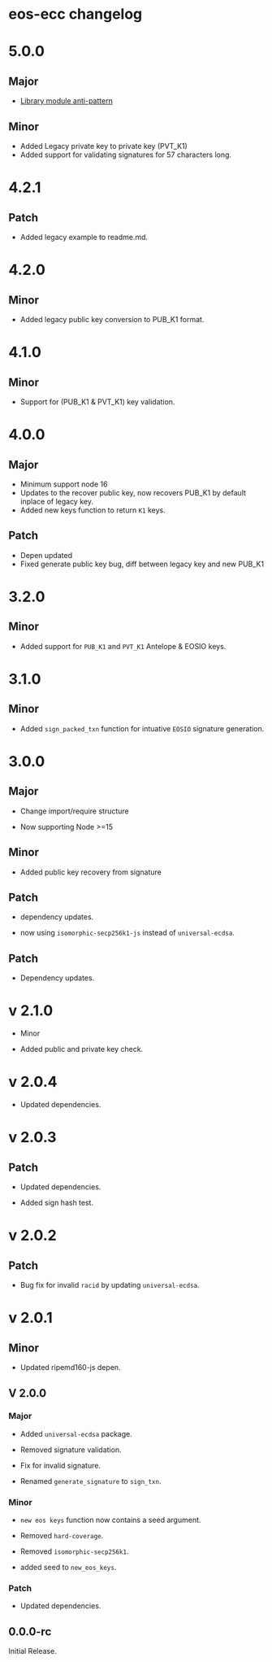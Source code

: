 # eos-ecc changelog

# 5.0.0

## Major

- [Library module anti-pattern](https://jaydenseric.com/blog/optimal-javascript-module-design)

## Minor

- Added Legacy private key to private key (PVT_K1)
- Added support for validating signatures for 57 characters long.

# 4.2.1

## Patch

- Added legacy example to readme.md.

# 4.2.0

## Minor

- Added legacy public key conversion to PUB_K1 format.

# 4.1.0

## Minor

- Support for (PUB_K1 & PVT_K1) key validation.

# 4.0.0

## Major

- Minimum support node 16
- Updates to the recover public key, now recovers PUB_K1 by default inplace of legacy key.
- Added new keys function to return `K1` keys.

## Patch

- Depen updated
- Fixed generate public key bug, diff between legacy key and new PUB_K1

# 3.2.0

## Minor

- Added support for `PUB_K1` and `PVT_K1` Antelope & EOSIO keys.

# 3.1.0

## Minor

- Added `sign_packed_txn` function for intuative `EOSIO` signature generation.

# 3.0.0

## Major

- Change import/require structure

- Now supporting Node >=15

## Minor

- Added public key recovery from signature

## Patch

- dependency updates.

- now using `isomorphic-secp256k1-js` instead of `universal-ecdsa`.

## Patch

- Dependency updates.

# v 2.1.0

- Minor

- Added public and private key check.

# v 2.0.4

- Updated dependencies.

# v 2.0.3

## Patch

- Updated dependencies.

- Added sign hash test.

# v 2.0.2

## Patch

- Bug fix for invalid `racid` by updating `universal-ecdsa`.

# v 2.0.1

## Minor

- Updated ripemd160-js depen.

## V 2.0.0

### Major

- Added `universal-ecdsa` package.

- Removed signature validation.

- Fix for invalid signature.

- Renamed `generate_signature` to `sign_txn`.

### Minor

- `new eos keys` function now contains a seed argument.

- Removed `hard-coverage`.

- Removed `isomorphic-secp256k1`.

- added seed to `new_eos_keys`.

### Patch

- Updated dependencies.

## 0.0.0-rc

Initial Release.

